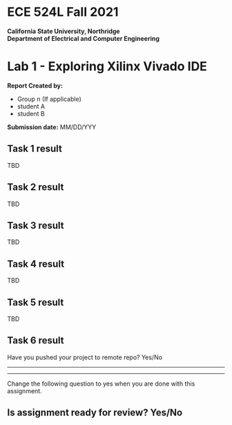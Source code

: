 # ECE 524L Fall 2021
**California State University, Northridge**  
**Department of Electrical and Computer Engineering**  

# Lab 1 - Exploring Xilinx Vivado IDE

**Report Created by:**
- Group n (If applicable)
- student A
- student B

**Submission date:** MM/DD/YYY

## Task 1 result
TBD

## Task 2 result
TBD

## Task 3 result
TBD

## Task 4 result
TBD

## Task 5 result
TBD

## Task 6 result
Have you pushed your project to remote repo? Yes/No

-------------
-------------
Change the following question to yes when you are done with this assignment.
## Is assignment ready for review? Yes/No
